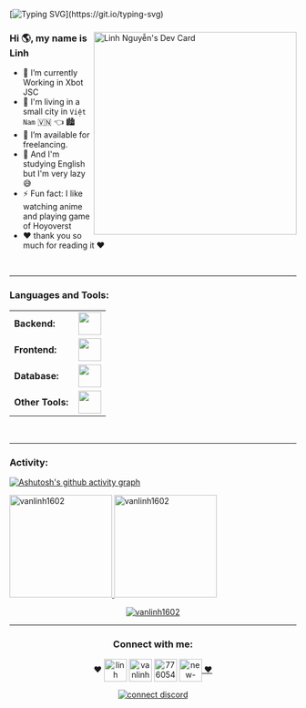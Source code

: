 [![Typing SVG](https://readme-typing-svg.herokuapp.com?font=Architects+Daughter&color=7AF79A&size=30&lines=Hey!+I'm+Linh+Nguyễn!;I'm+a+Software+Developer...)](https://git.io/typing-svg)
<div>
<div>
    <a href="https://app.daily.dev/monsieurkuma"><img align="right" src="https://api.daily.dev/devcards/v2/fKnPl6IPEJqM9dysMIHKM.png?type=default&r=8na" width="356" alt="Linh Nguyễn's Dev Card"/></a>
    </div>
    <div>
            <h3>Hi 🌎, my name is Linh</h3>
    </a>
    <ul>
        <li>
            🌱 I’m currently Working in Xbot JSC
        </li>
        <li>
            🏡 I'm living in a small city in <code>Việt Nam</code> 🇻🇳 👈 🏙️
        </li>
        <li>
            🤝 I’m available for freelancing.
        </li>
        <li>
            📝 And I'm studying English but I'm very lazy 😅
        </li>
        <li>
            ⚡ Fun fact: I like watching anime and playing game of Hoyoverst
        </li>
        <li>
            ❤️ thank you so much for reading it ❤️
        </li>
    </ul>
    </div>
</div>
 <br>
    <hr width="100%">
    <div>
        <h3 align="left">Languages and Tools:</h3>
<table>
    <tr>
        <td style="font-weight: bold; padding-right: 10px; vertical-align: center; border: none;">Backend:</td>
        <td><img height="40" src="https://skillicons.dev/icons?i=nodejs,express,nestjs"/></td>
    </tr>
    <tr>
        <td style="font-weight: bold; padding-right: 10px; vertical-align: center;">Frontend:</td>
        <td><img height="40" src="https://skillicons.dev/icons?i=react,mui,bootstrap,html,css,js,ts,tailwind"/></td>
    </tr>
    <tr>
        <td style="font-weight: bold; padding-right: 10px; vertical-align: center; border: none;">Database:</td>
        <td><img height="40" src="https://skillicons.dev/icons?i=mysql,sqlite,mongodb,firebase"/></td>
    </tr>
    <tr>
        <td style="font-weight: bold; padding-right: 10px; vertical-align: center; border: none;">Other Tools:</td>
        <td><img height="40" src="https://skillicons.dev/icons?i=bots,discordjs,bun,vite"/></td>
    </tr>
</table>
    </div>
    <br>
    <hr width="100%">
<h3 align="left">Activity:</h3>

[![Ashutosh's github activity graph](https://github-readme-activity-graph.vercel.app/graph?username=vanlinh1602&bg_color=100f0f&color=4c5e9e&line=4c569e&point=403e41&area=true&hide_border=true)](https://github.com/ashutosh00710/github-readme-activity-graph)

<div class="center">
  <a href="https://github.com/vanlinh1602">
    <img height="180em" src="https://github-readme-stats.vercel.app/api/top-langs?username=vanlinh1602&show_icons=true&locale=en&layout=compact&theme=tokyonight" alt="vanlinh1602"/>
    <img height="180em" src="https://github-readme-stats.vercel.app/api?username=vanlinh1602&show_icons=true&locale=en&layout=compact&theme=tokyonight" alt="vanlinh1602"/>
  </a>
</div>
<p align="center">
  <a href="https://github.com/vanlinh1602">
    <img src="https://github-readme-streak-stats.herokuapp.com/?user=vanlinh1602&&theme=tokyonight" alt="vanlinh1602" />
  </a>
</p>
        <hr width="100%">
        <div>
            <h3 align="center">Connect with me:</h3>
            <p align="center">
                ❤️
                <a href="https://www.facebook.com/MonsieurKuma" target="blank">
                <img align="center"
                        src="https://img.icons8.com/clouds/100/facebook-new.png"
                        alt="linh nguyễn" height="40" width="40" /></a>
                <a href="https://x.com/vanlinh2002" target="blank">
                <img align="center"
                        src="https://img.icons8.com/ios-filled/50/twitterx--v1.png"
                        alt="vanlinh2002" height="40" width="40" /></a>
                <a href="https://discord.com/users/776054010414497823" target="blank">
                <img align="center" src="https://img.icons8.com/bubbles/100/discord-logo.png" alt="776054010414497823" height="40" width="40" /></a>
                <a href="mailto:linhnv1622@gmail.com" target="blank">
                <img align="center" width="40" height="40" src="https://img.icons8.com/bubbles/100/new-post.png" alt="new-post"/>
                ❤️
            </p>
            <p align="center">
                <a href="https://discord.com/channels/@me/835488546897920021">
                    <img src="https://lanyard-profile-readme.vercel.app/api/776054010414497823?animated=true&theme=dark&borderRadius=30px"
                        alt="connect discord">
                </a>
            </p>     
        </div>